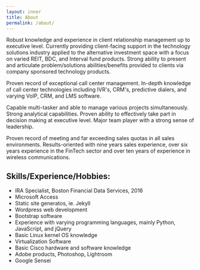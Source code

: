 ```yaml
---
layout: inner
title: About
permalink: /about/
---
```


Robust knowledge and experience in client relationship management up to executive level. Currently providing client-facing support in the technology solutions industry applied to the alternative investment space with a focus on varied REIT, BDC, and Interval fund products. Strong ability to present and articulate problem/solutions abilities/benefits provided to clients via company sponsored technology products. 

Proven record of exceptional call center management. In-depth knowledge of call center technologies including IVR's, CRM's, predictive dialers, and varying VoIP, CRM, and LMS software. 

Capable multi-tasker and able to manage various projects simultaneously. Strong analytical capabilities. Proven ability to effectively take part in decision making at executive level. Major team player with a strong sense of leadership. 

Proven record of meeting and far exceeding sales quotas in all sales environments. Results-oriented with nine years sales experience, over six years experience in the FinTech sector and over ten years of experience in wireless communications.

## Skills/Experience/Hobbies:
- IRA Specialist, Boston Financial Data Services, 2016
- Microsoft Access
- Static site generatos, ie. Jekyll
- Wordpress web development
- Bootstrap software
- Experience with varying programming languages, mainly Python, JavaScript, and jQuery
- Basic Linux kernel OS knowledge
- Virtualization Software
- Basic Cisco hardware and software knowledge
- Adobe products, Photoshop, Lightroom 
- Google Sensei